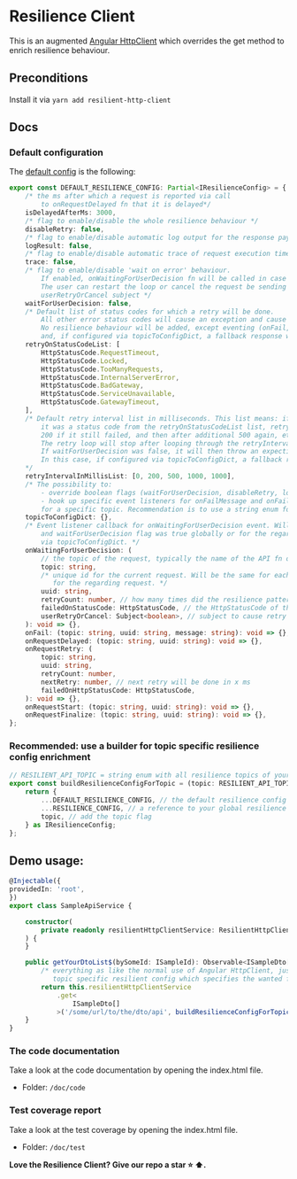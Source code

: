 # Resilience Client

This is an augmented [Angular HttpClient][angular-http-client] which overrides the get method to enrich resilience
behaviour.

## Preconditions
Install it via ```yarn add resilient-http-client```

## Docs

### Default configuration
The [default config][default-config] is the following:

```TypeScript
export const DEFAULT_RESILIENCE_CONFIG: Partial<IResilienceConfig> = {
    /* the ms after which a request is reported via call
        to onRequestDelayed fn that it is delayed*/
    isDelayedAfterMs: 3000,
    /* flag to enable/disable the whole resilience behaviour */
    disableRetry: false,
    /* flag to enable/disable automatic log output for the response payload */
    logResult: false,
    /* flag to enable/disable automatic trace of request execution time */
    trace: false,
    /* flag to enable/disable 'wait on error' behaviour.
        If enabled, onWaitingForUserDecision fn will be called in case the retry loop failed.
        The user can restart the loop or cancel the request be sending a boolean flag to the
        userRetryOrCancel subject */
    waitForUserDecision: false,
    /* Default list of status codes for which a retry will be done.
        All other error status codes will cause an exception and cause the stream to close.
        No resilience behaviour will be added, except eventing (onFail, onRequestStart, onRequestFinalze)
        and, if configured via topicToConfigDict, a fallback response will be returned. */
    retryOnStatusCodeList: [
        HttpStatusCode.RequestTimeout,
        HttpStatusCode.Locked,
        HttpStatusCode.TooManyRequests,
        HttpStatusCode.InternalServerError,
        HttpStatusCode.BadGateway,
        HttpStatusCode.ServiceUnavailable,
        HttpStatusCode.GatewayTimeout,
    ],
    /* Default retry interval list in milliseconds. This list means: if the initial request fails and
        it was a status code from the retryOnStatusCodeList list, retry immediately, then after waiting for
        200 if it still failed, and then after additional 500 again, etc. until there is no more ms in the array.
        The retry loop will stop after looping through the retryIntervalInMillisList array.
        If waitForUserDecision was false, it will then throw an expection and close the stream.
        In this case, if configured via topicToConfigDict, a fallback response will be returned or it will just throw.
    */
    retryIntervalInMillisList: [0, 200, 500, 1000, 1000],
    /* The possibility to:
        - override boolean flags (waitForUserDecision, disableRetry, logResult, trace) and
        - hook up specific event listeners for onFailMessage and onFailResponse
        for a specific topic. Recommendation is to use a string enum for all topics in your app. */
    topicToConfigDict: {},
    /* Event listener callback for onWaitingForUserDecision event. Will be called if retry loop failed
        and waitForUserDecision flag was true globally or for the regarding topic, configured
        via topicToConfigDict. */ 
    onWaitingForUserDecision: (
        // the topic of the request, typically the name of the API fn or its intent
        topic: string,
        /* unique id for the current request. Will be the same for each event callback invocation
           for the regarding request. */
        uuid: string, 
        retryCount: number, // how many times did the resilience pattern tried to retry the failed request
        failedOnStatusCode: HttpStatusCode, // the HttpStatusCode of the last failed request 
        userRetryOrCancel: Subject<boolean>, // subject to cause retry loop to start again (true) or cancel the request (false)
    ): void => {},
    onFail: (topic: string, uuid: string, message: string): void => {},
    onRequestDelayed: (topic: string, uuid: string): void => {},
    onRequestRetry: (
        topic: string,
        uuid: string,
        retryCount: number,
        nextRetry: number, // next retry will be done in x ms
        failedOnHttpStatusCode: HttpStatusCode,
    ): void => {},
    onRequestStart: (topic: string, uuid: string): void => {},
    onRequestFinalize: (topic: string, uuid: string): void => {},
};
```

### Recommended: use a builder for topic specific resilience config enrichment
```TypeScript
// RESILIENT_API_TOPIC = string enum with all resilience topics of your app
export const buildResilienceConfigForTopic = (topic: RESILIENT_API_TOPIC): IResilienceConfig => {
    return {
        ...DEFAULT_RESILIENCE_CONFIG, // the default resilience config from this library
        ...RESILIENCE_CONFIG, // a reference to your global resilience config, typically located in ./src/app/config/resilience.config.ts
        topic, // add the topic flag
    } as IResilienceConfig;
};
```

## Demo usage:
```TypeScript
@Injectable({
providedIn: 'root',
})
export class SampleApiService {

    constructor(
        private readonly resilientHttpClientService: ResilientHttpClientService,
    ) {
    }

    public getYourDtoList$(bySomeId: ISampleId): Observable<ISampleDto[]> {
        /* everything as like the normal use of Angular HttpClient, just enriched by a topic unspecific (global) or
           topic specific resilient config which specifies the wanted failover behaviour */
        return this.resilientHttpClientService
            .get<
                ISampleDto[]
            >('/some/url/to/the/dto/api', buildResilienceConfigForTopic(RESILIENT_API_TOPIC.SAMPLE_DTO_LIST));
    }
}
```

### The code documentation
Take a look at the code documentation by opening the index.html file.
- Folder: <code>/doc/code</code>

### Test coverage report
Take a look at the test coverage by opening the index.html file.
- Folder: <code>/doc/test</code>

**Love the Resilience Client? Give our repo a star :star: :arrow_up:.**

[default-config]: ./projects/resilient-http-client/src/lib/util/rx/resilience.rx-operator.config.ts
[angular-http-client]: https://angular.io/api/common/http/HttpClient
